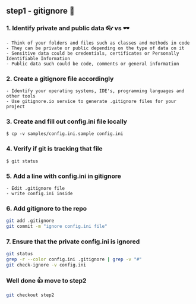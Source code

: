 ## step1 - gitignore 🐝

### 1. Identify private and public data   👓 vs 🕶️   
```
- Think of your folders and files such as classes and methods in code   
- They can be private or public depending on the type of data on it  
- Sensitive data could be credentials, certificates or Personally Identifiable Information   
- Public data such could be code, comments or general information    
```
   
### 2. Create a gitignore file accordingly  
``` 
- Identify your operating systems, IDE's, programming languages and other tools      
- Use gitignore.io service to generate .gitignore files for your project   
```

### 3. Create and fill out config.ini file locally
```
$ cp -v samples/config.ini.sample config.ini
```

### 4. Verify if git is tracking that file
```
$ git status
```

### 5. Add a line with config.ini in gitignore
```
- Edit .gitignore file
- write config.ini inside
```

### 6. Add gitignore to the repo
```bash
git add .gitignore
git commit -m "ignore config.ini file"
```

### 7. Ensure that the private config.ini is ignored
```bash
git status
grep -r --color config.ini .gitignore | grep -v "#"
git check-ignore -v config.ini
```

### Well done 👍 move to step2
```bash
git checkout step2
```
